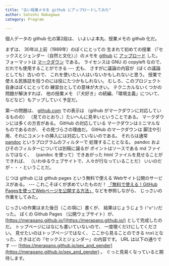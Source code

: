 ```yaml
---
title: "古い授業メモを github にアップロードしてみた"
author: Satoshi Nakagawa
category: Program

---
```

 
 個人データの github 化の第2段は、
いよいよ本丸、授業メモの github 化だ。

 まずは、
30年以上前（1989年）のぼくにとっての
生まれて初めての授業
（『セックスとジェンダー（自然と文化）』）のメモを
[github](https://github.com/) に
[アップロード](https://github.com/merapano/sex_and_gender/)
した。
フォーマットは
[マークダウン](https://ja.wikipedia.org/wiki/Markdown)
である。
ライセンスは GNU の copyleft なので、
だれでも使用することができる ---
尤も、
さすがに議論の内容が（ぼくの議論としても）古いので、
これを使いたい人はいないかもしれないと思う。
授業で使える民族誌を拾うのには役にたつかもしれない。
むしろ、このプロジェクト自身はぼくにとっての
練習台としての意味が大きい。
テクニカルないくつかの問題が解決すれば、
他の授業メモ
（『犬好き』の続編、「環境主義」について、
などなど）もアップしていく予定だ。

 第一の問題は、
[github.com](https://github.com/merapano/sex_and_gender/) での表示は
（github がマークダウンに対応しているものの）
（見てのとおり、）たいへんに見辛いということである。
マークダウンには多くの方言がある。
GitHub の対応している
マークダウンはミニマルなものであるのが、
その見づらさの理由だ。
GitHub のマークダウンは
脚注や引用、それにコメントの挿入には対応していないのである。
それらは通常
[pandoc](https://pandoc-doc-ja.readthedocs.io/ja/latest/users-guide.html) というプログラムのフィルターで
処理することとなる。
pandoc およびそのフィルターについては別稿に譲るが
ポイントはソースである md ファイルではなく、
（pandoc を使って）できあがった html ファイルを見せることができれば、
（いわゆるウェブサイトで、人々が行なっていることだ）
いいのだが・・・ということだ。

 じつは github には github pages という無料で使える
Webサイト公開のサービスがある。
--- これこそぼくが求めていたものだ！
[「無料で使える！GitHub Pagesを使ってWebページを公開する方法」](https://techacademy.jp/magazine/6445)
などを参照しながら、
じっさいの作業をしてみた。

 じっさいの作業はまた後日（この項に）書くが、
結果はじょうじょう `(^o^)/`だった。
ぼくの Github Pages （公開ウェブサイト）が、
[https://merapano.github.io/](https://merapano.github.io/)
として完成したのだ。
トップページにはなにも書いていないので、
一度覗くだけにしてください。
見せたいのはトップページではなく、
ここから見ることのできる
`html`となった、さきほどの『セックスとジェンダー』の内容です。
URL は以下の通りです ---
[https://merapano.github.io/sex_and_gender](https://merapano.github.io/sex_and_gender) 。
ぐっと見易くなっていると期待します。

